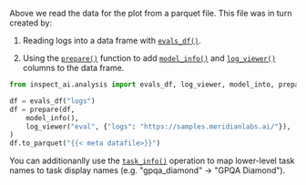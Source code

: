 
Above we read the data for the plot from a parquet file. This file was in turn created by:

1. Reading logs into a data frame with [`evals_df()`](https://inspect.aisi.org.uk/reference/inspect_ai.analysis.html#evals_df).

2. Using the [`prepare()`](https://inspect.aisi.org.uk/reference/inspect_ai.analysis.html#prepare) function to add [`model_info()`](https://inspect.aisi.org.uk/reference/inspect_ai.analysis.html#model_info) and [`log_viewer()`](https://inspect.aisi.org.uk/reference/inspect_ai.analysis.html#model_info) columns to the data frame.

```python
from inspect_ai.analysis import evals_df, log_viewer, model_into, prepare

df = evals_df("logs")
df = prepare(df, 
    model_info(),
    log_viewer("eval", {"logs": "https://samples.meridianlabs.ai/"}),
)
df.to_parquet("{{< meta datafile>}}")
```

You can additionanlly use the [`task_info()`](https://inspect.aisi.org.uk/reference/inspect_ai.analysis.html#task_info) operation to map lower-level task names to task display names (e.g. "gpqa_diamond" -> "GPQA Diamond").




